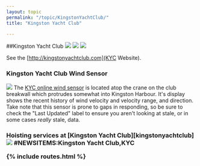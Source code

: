 ```yaml
---
layout: topic
permalink: "/topic/KingstonYachtClub/"
title: "Kingston Yacht Club"

---
```


##Kingston Yacht Club
<img src="http://k7waterfront.org/Images/KYC001.jpg">
<img src="http://www.kingstonlinks.com/images/photos/Kingston_Yacht_Club.jpg">
<img src="http://k7waterfront.org/Images/KYCBurgee.gif">

See the [http://kingstonyachtclub.com](KYC Website).


<a name="WindSensor">
<h3>Kingston Yacht Club Wind Sensor</h3>
<a href="http://KingstonYachtClub.com/Wind"><img class="floatleft" src="http://k7waterfront.org/Images/KYCGraph.jpg"></a>
The <a href="http://KingstonYachtClub.com/Wind">KYC online wind sensor</a> is located atop the crane on the club breakwall which protrudes somewhat into Kingston Harbour.  It's display shows the recent history of wind velocity and velocity range, and direction.  Take note that this sensor is prone to gaps in responding, so be sure to check the "Last Updated" label to ensure you aren't looking at stale, or in some cases <i>really</i> stale, data.

<a name="crane"></a>
<h3>Hoisting services at [Kingston Yacht Club][kingstonyachtclub]
<img src="images/KYCCrane.jpg">
<a name="news"></a>#NEWSITEMS:Kingston Yacht Club,KYC

{% include routes.html %}
